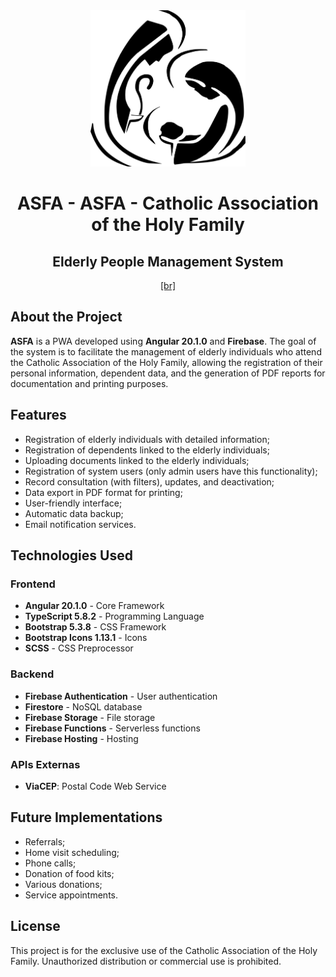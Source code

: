 <div align="center">
	<img src="src/assets/images/asfa-logo.png" alt="ASFA" widthwidth="250" height="250" />
	<h1>ASFA - ASFA - Catholic Association of the Holy Family</h1>
	<h2>Elderly People Management System</h2>
	<a href="./README.md">[br]</a>
</div>

## About the Project

**ASFA** is a PWA developed using **Angular 20.1.0** and **Firebase**. The goal of the system is to facilitate the management of elderly individuals who attend the Catholic Association of the Holy Family, allowing the registration of their personal information, dependent data, and the generation of PDF reports for documentation and printing purposes.

## Features

- Registration of elderly individuals with detailed information;
- Registration of dependents linked to the elderly individuals;
- Uploading documents linked to the elderly individuals;
- Registration of system users (only admin users have this functionality);
- Record consultation (with filters), updates, and deactivation;
- Data export in PDF format for printing;
- User-friendly interface;
- Automatic data backup;
- Email notification services.

## Technologies Used

### Frontend
- **Angular 20.1.0** - Core Framework
- **TypeScript 5.8.2** - Programming Language
- **Bootstrap 5.3.8** - CSS Framework
- **Bootstrap Icons 1.13.1** - Icons
- **SCSS** - CSS Preprocessor

### Backend
- **Firebase Authentication** - User authentication
- **Firestore** - NoSQL database
- **Firebase Storage** - File storage
- **Firebase Functions** - Serverless functions
- **Firebase Hosting** - Hosting

### APIs Externas
- **ViaCEP**: Postal Code Web Service

## Future Implementations

- Referrals;
- Home visit scheduling;
- Phone calls;
- Donation of food kits;
- Various donations;
- Service appointments.

## License

This project is for the exclusive use of the Catholic Association of the Holy Family. Unauthorized distribution or commercial use is prohibited.